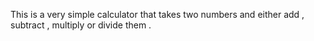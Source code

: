 This is a very simple calculator that takes two numbers and either add , subtract , multiply or divide them .